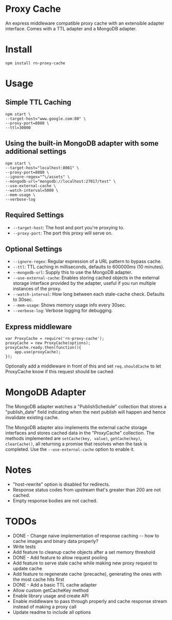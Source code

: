 # Proxy Cache

An express middleware compatible proxy cache with an extensible adapter interface. Comes with a TTL adapter and a MongoDB adapter.

# Install

    npm install rn-proxy-cache


# Usage

## Simple TTL Caching

    npm start \
    --target-host="www.google.com:80" \
    --proxy-port=8080 \
    --ttl=30000

## Using the built-in MongoDB adapter with some additional settings

    npm start \
    --target-host="localhost:8081" \
    --proxy-port=8080 \
    --ignore-regex="^\/assets" \
    --mongodb-url="mongodb://localhost:27017/test" \
    --use-external-cache \
    --watch-interval=5000 \
    --mem-usage \
    --verbose-log

## Required Settings

- `--target-host`: The host and port you're proxying to.
- `--proxy-port`: The port this proxy will serve on.

## Optional Settings

- `--ignore-regex`: Regular expression of a URL pattern to bypass cache.
- `--ttl`: TTL caching in milliseconds, defaults to 600000ms (10 minutes).
- `--mongodb-url`: Supply this to use the MongoDB adapter.
- `--use-external-cache`: Enables storing cached objects in the external storage interface provided by the adapter, useful if you run multiple instances of the proxy.
- `--watch-interval`: How long between each stale-cache check. Defaults to 30sec.
- `--mem-usage`: Shows memory usage info every 30sec.
- `--verbose-log`: Verbose logging for debugging.

## Express middleware

    var ProxyCache = require('rn-proxy-cache');
    proxyCache = new ProxyCache(options);
    proxyCache.ready.then(function(){
        app.use(proxyCache);
    });

Optionally add a middleware in front of this and set `req.shouldCache` to let ProxyCache know if this request should be cached

# MongoDB Adapter

The MongoDB adapter watches a "PublishSchedule" collection that stores a "publish_date" field indicating when the next publish will happen and hence invalidate existing cache.

The MongoDB adapter also implements the external cache storage interfaces and stores cached data in the "ProxyCache" collection.
The methods implemented are `setCache(key, value)`, `getCache(key)`, `clearCache()`, all returning a promise that resolves when the task is completed.
Use the `--use-external-cache` option to enable it.

# Notes

- "host-rewrite" option is disabled for redirects.
- Response status codes from upstream that's greater than 200 are not cached.
- Empty response bodies are not cached.

# TODOs

- DONE - Change naive implementation of response caching -- how to cache images and binary data properly?
- Write tests
- Add feature to cleanup cache objects after a set memory threshold
- DONE - Add feature to allow request pooling
- Add feature to serve stale cache while making new proxy request to update cache
- Add feature to regenerate cache (precache), generating the ones with the most cache hits first
- DONE - Add a basic TTL cache adapter
- Allow custom getCacheKey method
- Enable library usage and create API
- Enable middleware to pass through properly and cache response stream instead of making a proxy call
- Update readme to include all options
